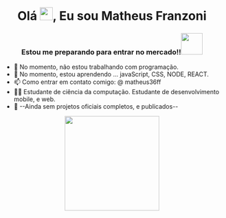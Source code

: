 ### <h1 align="center">Olá <img src="https://raw.githubusercontent.com/kaueMarques/kaueMarques/master/hi.gif" width="30px">, Eu sou Matheus Franzoni</h1>
<h3 align="center"> Estou me preparando para entrar no mercado!!<img src="https://www.imagensanimadas.com/data/media/672/emoticon-e-smiley-homem-palito-imagem-animada-0146.gif" width="50px"> </h3>

- 🔭 No momento, não estou trabalhando com programação.
- 🌱 No momento, estou aprendendo ... javaScript, CSS, NODE, REACT.
- 📫 Como entrar em contato comigo: @ matheus36ff
- 👨‍🔧 Estudante de ciência da computação. Estudante de desenvolvimento mobile, e web.
- 💼 --Ainda sem projetos oficiais completos, e publicados--

<p align="center">
<a href="https://www.imagensanimadas.com/cat-emoticons-e-smileys-de-computadores-318.htm"><img src="https://www.imagensanimadas.com/data/media/318/emoticon-e-smiley-computador-imagem-animada-0087.gif"  width="220px" /></a>

</p>
